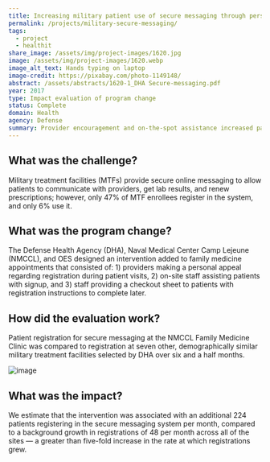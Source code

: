 ```yaml
---
title: Increasing military patient use of secure messaging through personal appeal and assistance
permalink: /projects/military-secure-messaging/
tags: 
  - project
  - healthit
share_image: /assets/img/project-images/1620.jpg
image: /assets/img/project-images/1620.webp 
image_alt_text: Hands typing on laptop
image-credit: https://pixabay.com/photo-1149148/
abstract: /assets/abstracts/1620-1_DHA Secure-messaging.pdf
year: 2017 
type: Impact evaluation of program change
status: Complete
domain: Health 
agency: Defense 
summary: Provider encouragement and on-the-spot assistance increased patient registrations for secure messaging
---
```

## What was the challenge?

Military treatment facilities (MTFs) provide secure online messaging to allow patients to communicate with providers, get lab results, and renew prescriptions; however, only 47% of MTF enrollees register in the system, and only 6% use it.

## What was the program change?

The Defense Health Agency (DHA), Naval Medical Center Camp Lejeune (NMCCL), and OES designed an intervention added to family medicine appointments that consisted of: 1) providers making a personal appeal regarding registration during patient visits, 2) on-site staff assisting patients with signup, and 3) staff providing a checkout sheet to patients with registration instructions to complete later.

## How did the evaluation work?

Patient registration for secure messaging at the NMCCL Family Medicine Clinic was compared to registration at seven other, demographically similar military treatment facilities selected by DHA over six and a half months.

![image]({{site.baseurl}}/assets/img/project-images/1620-1-graph.webp)

## What was the impact?

We estimate that the intervention was associated with an additional 224 patients registering in the secure messaging system per month, compared to a background growth in registrations of 48 per month across all of the sites — a greater than five-fold increase in the rate at which registrations grew.
